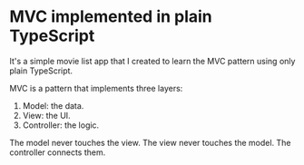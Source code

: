 # MVC implemented in plain TypeScript

It's a simple movie list app that I created to learn the MVC pattern using only plain TypeScript.

MVC is a pattern that implements three layers:
1. Model: the data.
2. View: the UI.
3. Controller: the logic.

The model never touches the view. The view never touches the model. The controller connects them.